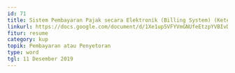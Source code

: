 ```yaml
---
id: 71
title: Sistem Pembayaran Pajak secara Elektronik (Billing System) (Ketentuan sejak 13 Oktober 2014)
linkurl: https://docs.google.com/document/d/1Xe1up5VFYVmGNUfeEtzpYVBIvDJPYJnAVRWRrzSsNhg/edit?usp=drivesdk
fitur: resume
category: kup
topik: Pembayaran atau Penyetoran
type: word
tgl: 11 Desember 2019
---
```


